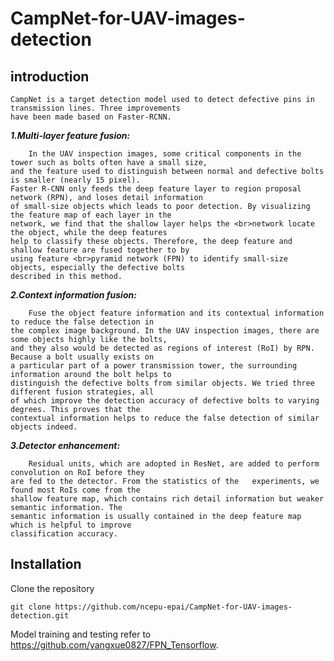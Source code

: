 CampNet-for-UAV-images-detection
====================================
introduction
-------------------
    CampNet is a target detection model used to detect defective pins in transmission lines. Three improvements   
    have been made based on Faster-RCNN. 
   ***1.Multi-layer feature fusion:*** 
    
        In the UAV inspection images, some critical components in the tower such as bolts often have a small size, 
    and the feature used to distinguish between normal and defective bolts is smaller (nearly 15 pixel). 
    Faster R-CNN only feeds the deep feature layer to region proposal network (RPN), and loses detail information  
    of small-size objects which leads to poor detection. By visualizing the feature map of each layer in the 
    network, we find that the shallow layer helps the <br>network locate the object, while the deep features
    help to classify these objects. Therefore, the deep feature and shallow feature are fused together to by 
    using feature <br>pyramid network (FPN) to identify small-size objects, especially the defective bolts 
    described in this method.
    
   ***2.Context information fusion:*** 
   
        Fuse the object feature information and its contextual information to reduce the false detection in 
    the complex image background. In the UAV inspection images, there are some objects highly like the bolts, 
    and they also would be detected as regions of interest (RoI) by RPN. Because a bolt usually exists on 
    a particular part of a power transmission tower, the surrounding information around the bolt helps to 
    distinguish the defective bolts from similar objects. We tried three different fusion strategies, all 
    of which improve the detection accuracy of defective bolts to varying degrees. This proves that the 
    contextual information helps to reduce the false detection of similar objects indeed. 
    
   ***3.Detector enhancement:*** 
    
        Residual units, which are adopted in ResNet, are added to perform convolution on RoI before they 
    are fed to the detector. From the statistics of the   experiments, we found most RoIs come from the 
    shallow feature map, which contains rich detail information but weaker semantic information. The 
    semantic information is usually contained in the deep feature map which is helpful to improve 
    classification accuracy.   
Installation
--------------------
Clone the repository    
  ```Shell    
  git clone https://github.com/ncepu-epai/CampNet-for-UAV-images-detection.git    
  ```       
   Model training and testing refer to https://github.com/yangxue0827/FPN_Tensorflow.
